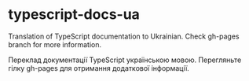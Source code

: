 # typescript-docs-ua
Translation of TypeScript documentation to Ukrainian.
Check gh-pages branch for more information.

Переклад документації TypeScript українською мовою.
Перегляньте гілку gh-pages для отримання додаткової інформації.
